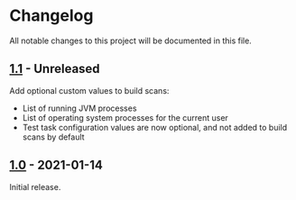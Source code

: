 # Changelog
All notable changes to this project will be documented in this file.

## [1.1] - Unreleased
Add optional custom values to build scans:
- List of running JVM processes
- List of operating system processes for the current user
- Test task configuration values are now optional, and not added to build scans by default

## [1.0] - 2021-01-14
Initial release.

[1.1]: https://github.com/gradle/gradle-enterprise-build-config-samples/compare/common-custom-user-data-gradle-plugin-1.0...HEAD
[1.0]: https://github.com/gradle/gradle-enterprise-build-config-samples/releases/tag/common-custom-user-data-gradle-plugin-1.0
